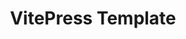 ---
layout: home

title: VitePress Template
titleTemplate: 通过创建模板快速在线文档
editLink: true
lastUpdated: true
hero:
  name: VitePress Template
  text: VitePress 项目模板
  tagline: 通过模板快速创建在线文档
  image:
    src: /logo.svg
    alt: Logo
  actions:
    - theme: brand
      text: 快速入门
      link: /入门/
    - theme: alt
      text: 配置
      link: /配置/基础配置
features:
  - icon: 🔨
    title: 功能 1
    details: 功能 1 具体描述信息。
  - icon: 🧩
    title: 功能 2
    details: 功能 2 具体描述信息。
  - icon: ✈️
    title: 功能 3。
    details: 功能 3 具体描述信息。
---